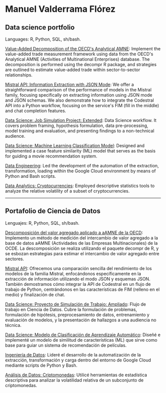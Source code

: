 # Manuel Valderrama Flórez

## Data science portfolio

Languages: R, Python, SQL, sh/bash.

[Value-Added Decomposition of the OECD's Analytical AMNE](https://github.com/mmvvff/aamne_decompr): Implement the value-added trade measurement framework using data from the OECD's Analytical AMNE (Activities of Multinational Enterprises) database. The decomposition is performed using the decompr R package, and strategies are outlined to estimate value-added trade within sector-to-sector relationships.

[Mistral API: Information Extraction with JSON Mode](https://github.com/mmvvff/mistral_codestralapi): We offer a straightforward comparison of the performance of models in the Mistral family, focusing specifically on extracting information using JSON mode and JSON schemas. We also demonstrate how to integrate the Codestral API into a Python workflow, focusing on the service's FIM (fill in the middle) and chat completion features.

[Data Science: Job Simulation Project: Extended](https://github.com/mmvvff/bcg_extended): Data Science workflow. It covers problem framing, hypothesis formulation, data pre-processing, model training and evaluation, and presenting findings to a non-technical audience. 

[Data Science: Machine Learning Classification Model](https://github.com/mmvvff/henry_pi_mlops): Designed and implemented a case feature similarity (ML) model that serves as the basis for guiding a movie recommendation system.

[Data Engineering](https://github.com/MatB1988/proyectogrupal/tree/main/scripts): Led the development of the automation of the extraction, transformation, loading within the Google Cloud environment by means of Python and Bash scripts.

[Data Analytics: Cryptocurrencies](https://github.com/mmvvff/henry_pi_anltcs): Employed descriptive statistics tools to analyze the relative volatility of a subset of cryptocurrencies.

---

## Portafolio de Ciencia de Datos

Lenguajes: R, Python, SQL, sh/bash.

[Descomposición del valor agregado aplicado a aAMNE de la OECD](https://github.com/mmvvff/aamne_decompr): Implemento un método de medición del intercambio de valor agregado a la base de datos aAMNE (Actividades de las Empresas Multinacionales) de la OCDE. La descomposición se realiza utilizando el paquete decompr de R, y se esbozan estrategias para estimar el intercambio de valor agregado entre sectores.

[Mistral API](https://github.com/mmvvff/mistral_codestralapi): Ofrecemos una comparación sencilla del rendimiento de los modelos de la familia Mistral, enfocándonos específicamente en la extracción de información utilizando el modo JSON y esquemas JSON. También demostramos cómo integrar la API de Codestral en un flujo de trabajo de Python, centrándonos en las características de FIM (relleno en el medio) y finalización de chat.

[Data Science: Proyecto de Simulación de Trabajo: Ampliado](https://github.com/mmvvff/bcg_extended): Flujo de trabajo en Ciencia de Datos. Cubre la formulación de problemas, formulación de hipótesis, preprocesamiento de datos, entrenamiento y evaluación de modelos, y la presentación de hallazgos a una audiencia no técnica.

[Data Science: Modelo de Clasificación de Aprendizaje Automático](https://github.com/mmvvff/henry_pi_mlops): Diseñé e implementé un modelo de similitud de características (ML) que sirve como base para guiar un sistema de recomendación de películas.

[Ingeniería de Datos](https://github.com/MatB1988/proyectogrupal/tree/main/scripts): Lideré el desarrollo de la automatización de la extracción, transformación y carga dentro del entorno de Google Cloud mediante scripts de Python y Bash.

[Análisis de Datos: Criptomonedas](https://github.com/mmvvff/henry_pi_anltcs): Utilicé herramientas de estadística descriptiva para analizar la volatilidad relativa de un subconjunto de criptomonedas.
